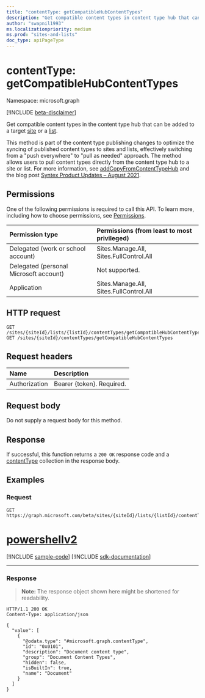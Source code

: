 ```yaml
---
title: "contentType: getCompatibleHubContentTypes"
description: "Get compatible content types in content type hub that can be added to a target site or a list."
author: "swapnil1993"
ms.localizationpriority: medium
ms.prod: "sites-and-lists"
doc_type: apiPageType
---
```


# contentType: getCompatibleHubContentTypes
Namespace: microsoft.graph

[!INCLUDE [beta-disclaimer](../../includes/beta-disclaimer.md)]

Get compatible content types in the content type hub that can be added to a target [site](../resources/site.md) or a [list](../resources/list.md).

This method is part of the content type publishing changes to optimize the syncing of published content types to sites and lists, effectively switching from a "push everywhere" to "pull as needed" approach. The method allows users to pull content types directly from the content type hub to a site or list. For more information, see [addCopyFromContentTypeHub](contenttype-addcopyfromcontenttypehub.md) and the blog post [Syntex Product Updates – August 2021](https://techcommunity.microsoft.com/t5/sharepoint-syntex-blog/syntex-product-updates-august-2021/ba-p/2606438).

## Permissions
One of the following permissions is required to call this API. To learn more, including how to choose permissions, see [Permissions](/graph/permissions-reference).

|Permission type|Permissions (from least to most privileged)|
|:---|:---|
|Delegated (work or school account) | Sites.Manage.All, Sites.FullControl.All |
|Delegated (personal Microsoft account) | Not supported.    |
|Application | Sites.Manage.All, Sites.FullControl.All |

## HTTP request

<!-- {
  "blockType": "ignored"
}
-->
``` http
GET /sites/{siteId}/lists/{listId}/contentTypes/getCompatibleHubContentTypes
GET /sites/{siteId}/contentTypes/getCompatibleHubContentTypes
```

## Request headers
|Name|Description|
|:---|:---|
|Authorization|Bearer {token}. Required.|

## Request body
Do not supply a request body for this method.

## Response

If successful, this function returns a `200 OK` response code and a [contentType](../resources/contenttype.md) collection in the response body.

## Examples

### Request

<!-- {
  "blockType": "request",
  "name": "contenttype_getcompatiblehubcontenttypes"
}
-->
``` http
GET https://graph.microsoft.com/beta/sites/{siteId}/lists/{listId}/contentTypes/getCompatibleHubContentTypes
```

# [powershellv2](#tab/powershellv2)
[!INCLUDE [sample-code](../includes/snippets/powershellv2/contenttype-getcompatiblehubcontenttypes-powershellv2-snippets.md)]
[!INCLUDE [sdk-documentation](../includes/snippets/snippets-sdk-documentation-link.md)]

---

### Response

>**Note:** The response object shown here might be shortened for readability.
<!-- {
  "blockType": "response",
  "truncated": true,
  "@odata.type": "Collection(microsoft.graph.contentType)"
}
-->
``` http
HTTP/1.1 200 OK
Content-Type: application/json

{
  "value": [
    {
      "@odata.type": "#microsoft.graph.contentType",
      "id": "0x0101",
      "description": "Document content type",
      "group": "Document Content Types",
      "hidden": false,
      "isBuiltIn": true,
      "name": "Document"
    }
  ]
}
```

